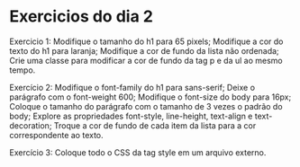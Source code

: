 # Exercicios do dia 2

Exercicio 1:
    Modifique o tamanho do h1 para 65 pixels;
    Modifique a cor do texto do h1 para laranja;
    Modifique a cor de fundo da lista não ordenada;
    Crie uma classe para modificar a cor de fundo da tag p e da ul ao mesmo tempo.

Exercício 2:
    Modifique o font-family do h1 para sans-serif;
    Deixe o parágrafo com o font-weight 600;
    Modifique o font-size do body para 16px;
    Coloque o tamanho do parágrafo com o tamanho de 3 vezes o padrão do body;
    Explore as propriedades font-style, line-height, text-align e text-decoration;
    Troque a cor de fundo de cada item da lista para a cor correspondente ao texto.

Exercício 3:
    Coloque todo o CSS da tag style em um arquivo externo.